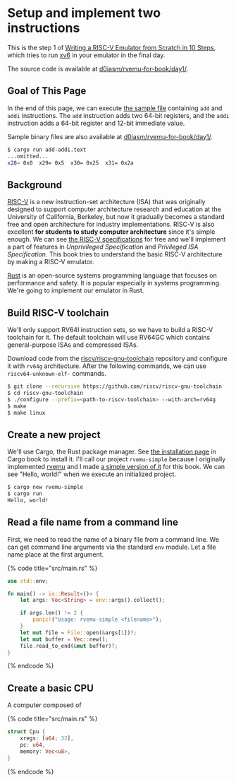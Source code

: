 # Setup and implement two instructions

This is the step 1 of [Writing a RISC-V Emulator from Scratch in 10 Steps](./), which tries to run [xv6](https://github.com/mit-pdos/xv6-riscv) in your emulator in the final day.

The source code is available at [d0iasm/rvemu-for-book/day1/](https://github.com/d0iasm/rvemu-for-book/tree/master/day1).

## Goal of This Page

In the end of this page, we can execute [the sample file](https://github.com/d0iasm/rvemu-for-book/blob/master/day1/add-addi.s) containing `add` and `addi` instructions. The `add` instruction adds two 64-bit registers, and the `addi` instruction adds a 64-bit register and 12-bit immediate value.

Sample binary files are also available at [d0iasm/rvemu-for-book/day1/](https://github.com/d0iasm/rvemu-for-book/tree/master/day1).

```bash
$ cargo run add-addi.text
...omitted...
x28= 0x0  x29= 0x5  x30= 0x25  x31= 0x2a
```

## Background

[RISC-V](https://riscv.org/) is a new instruction-set architecture \(ISA\) that was originally designed to support computer architecture research and education at the University of California, Berkeley, but now it gradually becomes a standard free and open architecture for industry implementations. RISC-V is also excellent **for students to study computer architecture** since it's simple enough. We can see [the RISC-V specifications](https://riscv.org/specifications/) for free and we'll implement a part of features in _Unprivileged Specification_ and _Privileged ISA Specification_. This book tries to understand the basic RISC-V architecture by making a RISC-V emulator.

[Rust](https://www.rust-lang.org/) is an open-source systems programming language that focuses on performance and safety. It is popular especially in systems programming. We're going to implement our emulator in Rust.

## Build RISC-V toolchain

We'll only support RV64I instruction sets, so we have to build a RISC-V toolchain for it. The default toolchain will use RV64GC which contains general-purpose ISAs and compressed ISAs. 

Download code from the [riscv/riscv-gnu-toolchain](https://github.com/riscv/riscv-gnu-toolchain) repository and configure it with `rv64g` architecture. After the following commands, we can use `riscv64-unknown-elf-` commands.

```bash
$ git clone --recursive https://github.com/riscv/riscv-gnu-toolchain
$ cd riscv-gnu-toolchain
$ ./configure --prefix=<path-to-riscv-toolchain> --with-arch=rv64g
$ make
$ make linux
```

## Create a new project

We'll use Cargo, the Rust package manager. See [the installation page](https://doc.rust-lang.org/cargo/getting-started/installation.html) in Cargo book to install it. I'll call our project `rvemu-simple` because I originally implemented [rvemu](https://github.com/d0iasm/rvemu) and I made [a simple version of it](https://github.com/d0iasm/rvemu-simple) for this book. We can see "Hello, world!" when we execute an initialized project.

```bash
$ cargo new rvemu-simple
$ cargo run
Hello, world!
```

## Read a file name from a command line

First, we need to read the name of a binary file from a command line. We can get command line arguments via the standard `env` module. Let a file name place at the first argument.

{% code title="src/main.rs" %}
```rust
use std::env;

fn main() -> io::Result<()> {
    let args: Vec<String> = env::args().collect();

    if args.len() != 2 {
        panic!("Usage: rvemu-simple <filename>");
    }
    let mut file = File::open(&args[1])?;
    let mut buffer = Vec::new();
    file.read_to_end(&mut buffer)?;
}
```
{% endcode %}

## Create a basic CPU

A computer composed of 

{% code title="src/main.rs" %}
```rust
struct Cpu {
    xregs: [u64; 32],
    pc: u64,
    memory: Vec<u8>,
}
```
{% endcode %}





